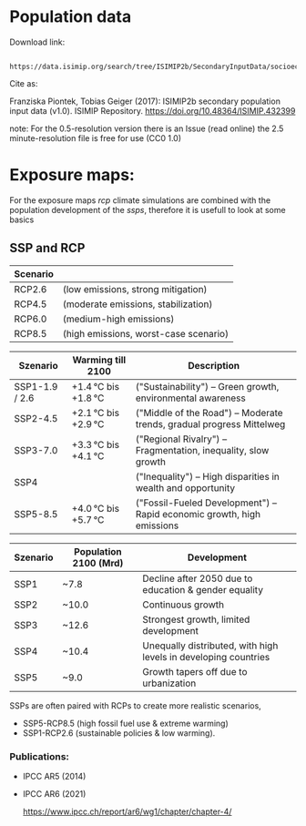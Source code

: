 # Population data

Download link:

	 https://data.isimip.org/search/tree/ISIMIP2b/SecondaryInputData/socioeconomic/pop/histsoc/pop/

Cite as:

Franziska Piontek, Tobias Geiger (2017): ISIMIP2b secondary population input data (v1.0). ISIMIP Repository. https://doi.org/10.48364/ISIMIP.432399

note:
For the 0.5-resolution version there is an Issue (read online) the 2.5 minute-resolution file is free for use (CC0 1.0)

# Exposure maps:

For the exposure maps *rcp* climate simulations are combined with the population development of the *ssps*, therefore it is usefull to look at some basics

## SSP and RCP

| Scenario |                                      |
|----------|--------------------------------------|
| RCP2.6   | (low emissions, strong mitigation)   |
| RCP4.5   | (moderate emissions, stabilization)  |
| RCP6.0   | (medium-high emissions)              |
| RCP8.5   | (high emissions, worst-case scenario)|



| Szenario       | Warming till 2100   | Description
|----------------|---------------------|-----------------------------------------------------------------------|
| SSP1-1.9 / 2.6 | +1.4 °C bis +1.8 °C | ("Sustainability") – Green growth, environmental awareness            |
| SSP2-4.5       | +2.1 °C bis +2.9 °C | ("Middle of the Road") – Moderate trends, gradual progress Mittelweg  |
| SSP3-7.0       | +3.3 °C bis +4.1 °C | ("Regional Rivalry") – Fragmentation, inequality, slow growth         |
| SSP4           |                     | ("Inequality") – High disparities in wealth and opportunity           |
| SSP5-8.5       | +4.0 °C bis +5.7 °C | ("Fossil-Fueled Development") – Rapid economic growth, high emissions |


| Szenario | Population 2100 (Mrd)| Development
|----------|----------------------|-----------------------------------------------------------------|
|SSP1      | ~7.8                 | Decline after 2050 due to education & gender equality           |
|SSP2      | ~10.0                | Continuous growth                                               |
|SSP3      | ~12.6                | Strongest growth, limited development                           |
|SSP4      | ~10.4                | Unequally distributed, with high levels in developing countries |
|SSP5      | ~9.0                 | Growth tapers off due to urbanization                           |


SSPs are often paired with RCPs to create more realistic scenarios,

 * SSP5-RCP8.5 (high fossil fuel use & extreme warming)
 * SSP1-RCP2.6 (sustainable policies & low warming). 

### Publications: 
 * IPCC AR5 (2014)
 * IPCC AR6 (2021)

   https://www.ipcc.ch/report/ar6/wg1/chapter/chapter-4/
